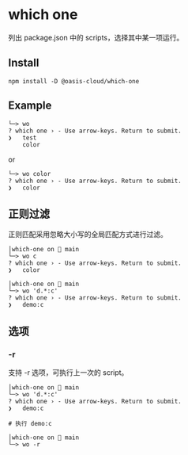 # which one
列出 package.json 中的 scripts，选择其中某一项运行。

## Install

```shell
npm install -D @oasis-cloud/which-one
```

## Example
```shell
└─> wo 
? which one › - Use arrow-keys. Return to submit.
❯   test
    color
```
 or
```shell
└─> wo color
? which one › - Use arrow-keys. Return to submit.
❯   color
```

## 正则过滤
正则匹配采用忽略大小写的全局匹配方式进行过滤。

```shell
│which-one on  main 
└─> wo c
? which one › - Use arrow-keys. Return to submit.
❯   color
```

```shell
│which-one on  main 
└─> wo 'd.*:c'
? which one › - Use arrow-keys. Return to submit.
❯   demo:c
```

## 选项

### -r

支持 -r 选项，可执行上一次的 script。

```shell
│which-one on  main 
└─> wo 'd.*:c'
? which one › - Use arrow-keys. Return to submit.
❯   demo:c

# 执行 demo:c

│which-one on  main 
└─> wo -r
```
